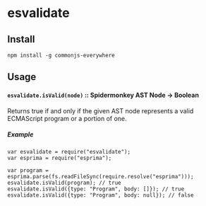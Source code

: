 # esvalidate

## Install

    npm install -g commonjs-everywhere

## Usage

#### `esvalidate.isValid(node)` :: Spidermonkey AST Node → Boolean

Returns true if and only if the given AST node represents a valid ECMAScript
program or a portion of one.

##### Example

```
var esvalidate = require("esvalidate");
var esprima = require("esprima");

var program = esprima.parse(fs.readFileSync(require.resolve("esprima")));
esvalidate.isValid(program); // true
esvalidate.isValid({type: "Program", body: []}); // true
esvalidate.isValid({type: "Program", body: null}); // false
```
